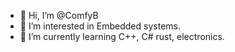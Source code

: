 - 👋 Hi, I’m @ComfyB
- 👀 I’m interested in Embedded systems. 
- 🌱 I’m currently learning C++, C# rust, electronics. 

<!---
ComfyB/ComfyB is a ✨ special ✨ repository because its `README.md` (this file) appears on your GitHub profile.
You can click the Preview link to take a look at your changes.
--->
